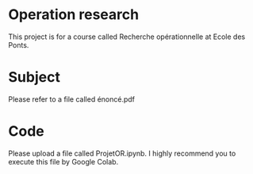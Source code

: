 Operation research
===
This project is for a course called Recherche opérationnelle at Ecole des Ponts.

# Subject
Please refer to a file called énoncé.pdf

# Code
Please upload a file called ProjetOR.ipynb. I highly recommend you to execute this file by Google Colab.
